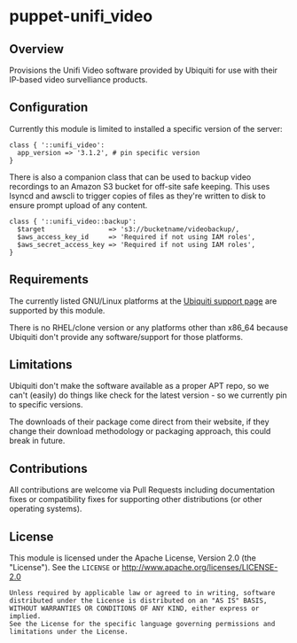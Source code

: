 # puppet-unifi_video

## Overview

Provisions the Unifi Video software provided by Ubiquiti for use with their
IP-based video survelliance products.


## Configuration

Currently this module is limited to installed a specific version of the server:

    class { '::unifi_video':
      app_version => '3.1.2', # pin specific version
    }

There is also a companion class that can be used to backup video recordings to
an Amazon S3 bucket for off-site safe keeping. This uses lsyncd and awscli to
trigger copies of files as they're written to disk to ensure prompt upload of
any content.

    class { '::unifi_video::backup':
      $target                => 's3://bucketname/videobackup/,
      $aws_access_key_id     => 'Required if not using IAM roles',
      $aws_secret_access_key => 'Required if not using IAM roles',
    }


## Requirements

The currently listed GNU/Linux platforms at the [Ubiquiti support page](https://www.ubnt.com/download/unifi-video)
are supported by this module.

There is no RHEL/clone version or any platforms other than x86_64 because
Ubiquiti don't provide any software/support for those platforms.


## Limitations

Ubiquiti don't make the software available as a proper APT repo, so we can't
(easily) do things like check for the latest version - so we currently pin to
specific versions.

The downloads of their package come direct from their website, if they change
their download methodology or packaging approach, this could break in future.



## Contributions

All contributions are welcome via Pull Requests including documentation fixes
or compatibility fixes for supporting other distributions (or other operating
systems).


## License

This module is licensed under the Apache License, Version 2.0 (the "License").
See the `LICENSE` or http://www.apache.org/licenses/LICENSE-2.0

    Unless required by applicable law or agreed to in writing, software
    distributed under the License is distributed on an "AS IS" BASIS,
    WITHOUT WARRANTIES OR CONDITIONS OF ANY KIND, either express or implied.
    See the License for the specific language governing permissions and
    limitations under the License.
